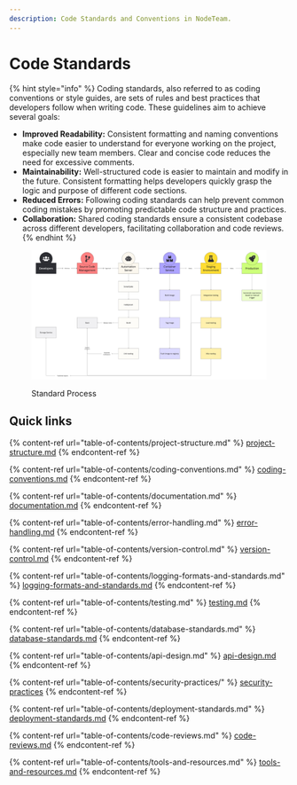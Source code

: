 ```yaml
---
description: Code Standards and Conventions in NodeTeam.
---
```


# Code Standards

{% hint style="info" %}
Coding standards, also referred to as coding conventions or style guides, are sets of rules and best practices that developers follow when writing code. These guidelines aim to achieve several goals:

* **Improved Readability:** Consistent formatting and naming conventions make code easier to understand for everyone working on the project, especially new team members. Clear and concise code reduces the need for excessive comments.
* **Maintainability:** Well-structured code is easier to maintain and modify in the future. Consistent formatting helps developers quickly grasp the logic and purpose of different code sections.
* **Reduced Errors:** Following coding standards can help prevent common coding mistakes by promoting predictable code structure and practices.
* **Collaboration:** Shared coding standards ensure a consistent codebase across different developers, facilitating collaboration and code reviews.
{% endhint %}

<figure><img src=".gitbook/assets/Untitled (3).jpg" alt=""><figcaption><p>Standard Process</p></figcaption></figure>

## Quick links

{% content-ref url="table-of-contents/project-structure.md" %}
[project-structure.md](table-of-contents/project-structure.md)
{% endcontent-ref %}

{% content-ref url="table-of-contents/coding-conventions.md" %}
[coding-conventions.md](table-of-contents/coding-conventions.md)
{% endcontent-ref %}

{% content-ref url="table-of-contents/documentation.md" %}
[documentation.md](table-of-contents/documentation.md)
{% endcontent-ref %}

{% content-ref url="table-of-contents/error-handling.md" %}
[error-handling.md](table-of-contents/error-handling.md)
{% endcontent-ref %}

{% content-ref url="table-of-contents/version-control.md" %}
[version-control.md](table-of-contents/version-control.md)
{% endcontent-ref %}

{% content-ref url="table-of-contents/logging-formats-and-standards.md" %}
[logging-formats-and-standards.md](table-of-contents/logging-formats-and-standards.md)
{% endcontent-ref %}

{% content-ref url="table-of-contents/testing.md" %}
[testing.md](table-of-contents/testing.md)
{% endcontent-ref %}

{% content-ref url="table-of-contents/database-standards.md" %}
[database-standards.md](table-of-contents/database-standards.md)
{% endcontent-ref %}

{% content-ref url="table-of-contents/api-design.md" %}
[api-design.md](table-of-contents/api-design.md)
{% endcontent-ref %}

{% content-ref url="table-of-contents/security-practices/" %}
[security-practices](table-of-contents/security-practices/)
{% endcontent-ref %}

{% content-ref url="table-of-contents/deployment-standards.md" %}
[deployment-standards.md](table-of-contents/deployment-standards.md)
{% endcontent-ref %}

{% content-ref url="table-of-contents/code-reviews.md" %}
[code-reviews.md](table-of-contents/code-reviews.md)
{% endcontent-ref %}

{% content-ref url="table-of-contents/tools-and-resources.md" %}
[tools-and-resources.md](table-of-contents/tools-and-resources.md)
{% endcontent-ref %}
